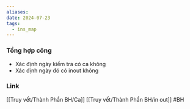 ```yaml
---
aliases: 
date: 2024-07-23
tags:
  - ins_map
---
```

### Tổng hợp công
- Xác định ngày kiểm tra có ca không 
- Xác định ngày đó có inout không
### Link
[[Truy vết/Thành Phần BH/Ca]]
[[Truy vết/Thành Phần BH/in out]]
#BH

